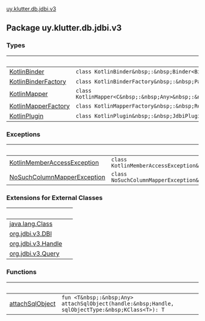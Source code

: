 [uy.klutter.db.jdbi.v3](.)


## Package uy.klutter.db.jdbi.v3

### Types

|&nbsp;|&nbsp;|
|---|---|
| [KotlinBinder](-kotlin-binder/index.md) | `class KotlinBinder&nbsp;:&nbsp;Binder<Bind,&nbsp;Any>` |
| [KotlinBinderFactory](-kotlin-binder-factory/index.md) | `class KotlinBinderFactory&nbsp;:&nbsp;ParameterBinderFactory` |
| [KotlinMapper](-kotlin-mapper/index.md) | `class KotlinMapper<C&nbsp;:&nbsp;Any>&nbsp;:&nbsp;ResultSetMapper<C>` |
| [KotlinMapperFactory](-kotlin-mapper-factory/index.md) | `class KotlinMapperFactory&nbsp;:&nbsp;ResultSetMapperFactory` |
| [KotlinPlugin](-kotlin-plugin/index.md) | `class KotlinPlugin&nbsp;:&nbsp;JdbiPlugin` |

### Exceptions

|&nbsp;|&nbsp;|
|---|---|
| [KotlinMemberAccessException](-kotlin-member-access-exception/index.md) | `class KotlinMemberAccessException&nbsp;:&nbsp;DBIException` |
| [NoSuchColumnMapperException](-no-such-column-mapper-exception/index.md) | `class NoSuchColumnMapperException&nbsp;:&nbsp;DBIException` |

### Extensions for External Classes

|&nbsp;|&nbsp;|
|---|---|
| [java.lang.Class](java.lang.-class/index.md) |  |
| [org.jdbi.v3.DBI](org.jdbi.v3.-d-b-i/index.md) |  |
| [org.jdbi.v3.Handle](org.jdbi.v3.-handle/index.md) |  |
| [org.jdbi.v3.Query](org.jdbi.v3.-query/index.md) |  |

### Functions

|&nbsp;|&nbsp;|
|---|---|
| [attachSqlObject](attach-sql-object.md) | `fun <T&nbsp;:&nbsp;Any> attachSqlObject(handle:&nbsp;Handle, sqlObjectType:&nbsp;KClass<T>): T` |
